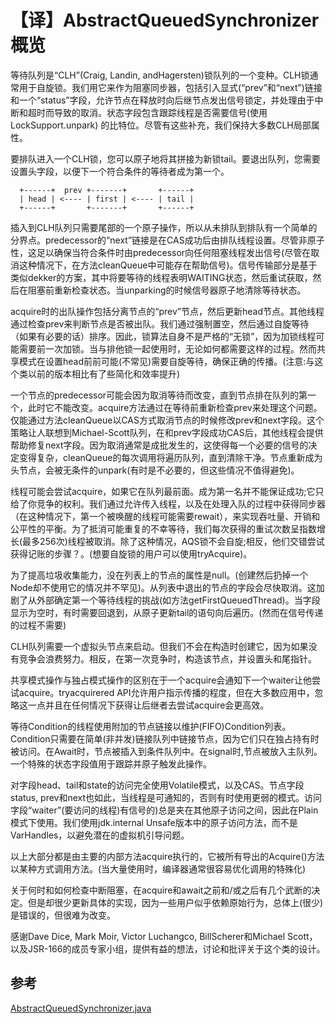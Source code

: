 # 【译】AbstractQueuedSynchronizer概览

等待队列是“CLH”(Craig, Landin, andHagersten)锁队列的一个变种。CLH锁通常用于自旋锁。我们用它来作为阻塞同步器，包括引入显式(“prev”和“next”)链接和一个“status”字段，允许节点在释放时向后继节点发出信号锁定，并处理由于中断和超时而导致的取消。状态字段包含跟踪线程是否需要信号(使用LockSupport.unpark)	的比特位。尽管有这些补充，我们保持大多数CLH局部属性。

要排队进入一个CLH锁，您可以原子地将其拼接为新锁tail。要退出队列，您需要设置头字段，以便下一个符合条件的等待者成为第一个。

```
  +------+  prev +-------+       +------+
  | head | <---- | first | <---- | tail |
  +------+       +-------+       +------+
```

插入到CLH队列只需要尾部的一个原子操作，所以从未排队到排队有一个简单的分界点。predecessor的“next”链接是在CAS成功后由排队线程设置。尽管非原子性，这足以确保当符合条件时由predecessor向任何阻塞线程发出信号(尽管在取消这种情况下，在方法cleanQueue中可能存在帮助信号)。信号传输部分是基于类似dekker的方案，其中将要等待的线程表明WAITING状态，然后重试获取，然后在阻塞前重新检查状态。当unparking的时候信号器原子地清除等待状态。

acquire时的出队操作包括分离节点的“prev”节点，然后更新head节点。其他线程通过检查prev来判断节点是否被出队。我们通过强制置空，然后通过自旋等待（如果有必要的话）排序。因此，锁算法自身不是严格的“无锁”，因为加锁线程可能需要前一次加锁。当与排他锁一起使用时，无论如何都需要这样的过程。然而共享模式在设置head前前可能(不常见)需要自旋等待，确保正确的传播。(注意:与这个类以前的版本相比有了些简化和效率提升)

一个节点的predecessor可能会因为取消等待而改变，直到节点排在队列的第一个，此时它不能改变。acquire方法通过在等待前重新检查prev来处理这个问题。仅能通过方法cleanQueue以CAS方式取消节点的时候修改prev和next字段。这个策略让人联想到Michael-Scott队列，在和prev字段成功CAS后，其他线程会提供帮助修复next字段。因为取消通常是成批发生的，这使得每一个必要的信号的决定变得复杂，cleanQueue的每次调用将遍历队列，直到清除干净。节点重新成为头节点，会被无条件的unpark(有时是不必要的，但这些情况不值得避免)。

线程可能会尝试acquire，如果它在队列最前面。成为第一名并不能保证成功;它只给了你竞争的权利。我们通过允许传入线程，以及在处理入队的过程中获得同步器（在这种情况下，第一个被唤醒的线程可能需要rewait），来实现吞吐量、开销和公平性的平衡。为了抵消可能重复的不幸等待，我们每次获得的重试次数呈指数增长(最多256次)线程被取消。除了这种情况，AQS锁不会自旋;相反，他们交错尝试获得记账的步骤？。(想要自旋锁的用户可以使用tryAcquire)。

为了提高垃圾收集能力，没在列表上的节点的属性是null。(创建然后扔掉一个Node却不使用它的情况并不罕见)。从列表中退出的节点的字段会尽快取消。这加剧了从外部确定第一个等待线程的挑战(如方法getFirstQueuedThread)。当字段显示为空时，有时需要回退到，从原子更新tail的语句向后遍历。(然而在信号传递的过程不需要)

CLH队列需要一个虚拟头节点来启动。但我们不会在构造时创建它，因为如果没有竞争会浪费努力。相反，在第一次竞争时，构造该节点，并设置头和尾指针。

共享模式操作与独占模式操作的区别在于一个acquire会通知下一个waiter让他尝试acquire。tryacquirered API允许用户指示传播的程度，但在大多数应用中，忽略这一点并且在任何情况下获得让后继者去尝试acquire会更高效。

等待Condition的线程使用附加的节点链接以维护(FIFO)Condition列表。Condition只需要在简单(非并发)链接队列中链接节点，因为它们只在独占持有时被访问。在Await时，节点被插入到条件队列中。在signal时,节点被放入主队列。一个特殊的状态字段值用于跟踪并原子触发此操作。

对字段head、tail和state的访问完全使用Volatile模式，以及CAS。节点字段status, prev和next也如此，当线程是可通知的，否则有时使用更弱的模式。访问字段“waiter”(要访问的线程)有信号的)总是夹在其他原子访问之间，因此在Plain模式下使用。我们使用jdk.internal Unsafe版本中的原子访问方法，而不是VarHandles，以避免潜在的虚拟机引导问题。

以上大部分都是由主要的内部方法acquire执行的，它被所有导出的Acquire()方法以某种方式调用方法。(当大量使用时，编译器通常很容易优化调用的特殊化)

关于何时和如何检查中断阻塞，在acquire和await之前和/或之后有几个武断的决定。但是却很少更新具体的实现，因为一些用户似乎依赖原始行为，总体上(很少)是错误的，但很难为改变。

感谢Dave Dice, Mark Moir, Victor Luchangco, BillScherer和Michael Scott，以及JSR-166的成员专家小组，提供有益的想法，讨论和批评关于这个类的设计。

## 参考

[AbstractQueuedSynchronizer.java](https://hg.openjdk.java.net/jdk8/jdk8/jdk/file/687fd7c7986d/src/share/classes/java/util/concurrent/locks/AbstractQueuedSynchronizer.java)